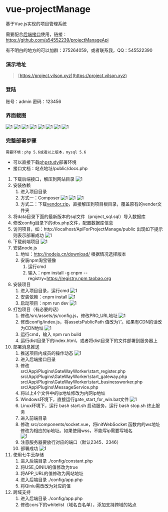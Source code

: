 # vue-projectManage
基于Vue.js实现的项目管理系统

需要配合[后端接口](https://github.com/a54552239/projectManageApi)使用，链接：https://github.com/a54552239/projectManageApi

有不明白的地方的可以加群：275264059，或者联系我，QQ：545522390
### 演示地址
> [https://project.vilson.xyz](https://project.vilson.xyz)

### 登陆 ###
账号：admin 密码：123456
### 界面截图
![1](https://static.vilson.xyz/1.png)
![1](https://static.vilson.xyz/2.png)
![1](https://static.vilson.xyz/3.png)
![1](https://static.vilson.xyz/4.png)
![1](https://static.vilson.xyz/5.png)
![1](https://static.vilson.xyz/6.png)
![1](https://static.vilson.xyz/7.png)
![1](https://static.vilson.xyz/8.png)

### 完整部署步骤 ###
```
需要环境：php 5.6或者以上版本，mysql 5.6
```
- 可以直接下载[phpstudy](http://phpstudy.php.cn/phpstudy/PhpStudy20180211.zip)部署环境
- 接口文档：站点地址/public/docs.php
1. 下载后端接口，解压到网站目录
 ![1](https://static.vilson.xyz/help/图片1.png)
 2. 安装依赖
    1. 进入项目目录
    2. 方式一：Composer
    ![1](https://static.vilson.xyz/help/图片2.png)
    ![1](https://static.vilson.xyz/help/图片3.png)
    ![1](https://static.vilson.xyz/help/图片4.png)
    3. 方式二：下载[vendor.zip](https://static.vilson.xyz/help/vendor.zip)，直接解压到项目根目录，覆盖原有的vender文件夹
3. 将data目录下面的最新版本的sql文件（project_sql.sql）导入数据库
4. 修改config目录下的dbs.php文件，配置数据库信息
5. 访问项目，如：http://localhost/ApiForProjectManage/public 出现如下提示则表示部署成功
![1](https://static.vilson.xyz/help/图片5.png)
6. 下载前端项目
![1](https://static.vilson.xyz/help/图片6.png)
7. 安装node.js
    1. 地址：http://nodejs.cn/download/ 根据情况选择版本
    2. 安装npm淘宝镜像
        1. 运行cmd
        2. 输入：npm install -g cnpm --registry=https://registry.npm.taobao.org
8. 安装项目
    1. 进入项目目录，运行cmd
    ![1](https://static.vilson.xyz/help/图片7.png)
    2. 安装依赖：cnpm install
    ![1](https://static.vilson.xyz/help/图片8.png)
    3. 启动项目：npm run dev
    ![1](https://static.vilson.xyz/help/图片9.png)
9. 打包项目（有必要的话）
    1. 修改/src/assets/js/config.js，修改PRO_URL地址
    ![1](https://static.vilson.xyz/help/图片11.png)
    2. 修改config/index.js，将assetsPublicPath 值改为‘/’。如果有CDN的话改为CDN地址
    ![1](https://static.vilson.xyz/help/图片12.png)
    3. 运行cmd，输入 npm run build
    4. 运行dist目录下的index.html，或者将dist目录下的文件部署到服务器上
10. 部署消息推送
    1. 推送项目内成员的操作动态
    ![1](https://static.vilson.xyz/help/图片13.png)
    2. 进入后端接口目录
    3. 修改  
    src\App\Plugins\GateWayWorker\start_register.php   
    src\App\Plugins\GateWayWorker\start_gateway.php   
    src\App\Plugins\GateWayWorker\start_businessworker.php  
    src\App\Plugins\MessageService.php  
    4. 将以上4个文件中的ip地址修改为内网ip地址
    5. Windows环境下，直接运行gate_start_for_win.bat文件
    ![1](https://static.vilson.xyz/help/图片14.png)
    6. Linux环境下，运行 bash start.sh 启动服务，运行 bash stop.sh 终止服务
    7. 进入前端目录
    8. 修改 src/components/socket.vue，将initWebSocket 函数内的ws地址修改为相应的ip地址。如果使用wss，不能写ip需要写域名  
    ![1](https://static.vilson.xyz/help/图片15.png)
    9. 注意服务器要放行对应的端口（默认2345、2346）  
    10. 部署成功
    ![1](https://static.vilson.xyz/help/图片16.png)
11. 使用七牛云存储
    1. 进入后端目录 ./config/constant.php
    2. 将USE_QINIU的值修改为true
    3. 将APP_URL的值修改为网站地址
    4. 进入后端目录  ./config/app.php
    5. 将Qiniu需改改为对应的值
12. 跨域支持
    1. 进入后端目录 ./config/app.php
    2. 修改cors下的whitelist（域名白名单），添加支持跨域的站点
     

        


